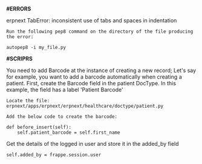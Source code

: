 <b>#ERRORS</b> <br/>

erpnext TabError: inconsistent use of tabs and spaces in indentation

    Run the following pep8 command on the directory of the file producing the error:

    autopep8 -i my_file.py

<b>#SCRIPRS</b> <br/>

You need to add Barcode at the instance of creating a new record; Let's say for example, you want to add a barcode automatically when creating a patient.
First, create the Barcode field in the patient DocType. In this example, the field has a label 'Patient Barcode'

    Locate the file: erpnext/apps/erpnext/erpnext/healthcare/doctype/patient.py

    Add the below code to create the barcode:

    def before_insert(self):
        self.patient_barcode = self.first_name

Get the details of the logged in user and store it in the added_by field

    self.added_by = frappe.session.user
